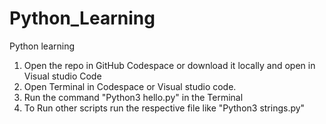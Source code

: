 # Python_Learning
Python learning 

1) Open the repo in GitHub Codespace or download it locally and open in Visual studio Code
2) Open Terminal in Codespace or Visual studio code.
3) Run the command "Python3 hello.py" in the Terminal
4) To Run other scripts run the respective file like "Python3 strings.py"
